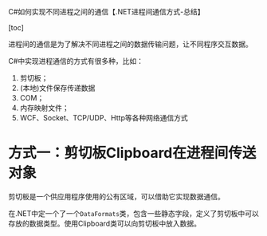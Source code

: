 C#如何实现不同进程之间的通信【.NET进程间通信方式-总结】

[toc]

进程间的通信是为了解决不同进程之间的数据传输问题，让不同程序交互数据。

C#中实现进程通信的方式有很多种，比如：

1. 剪切板；
2. (本地)文件保存传递数据
3. COM；
4. 内存映射文件；
5. WCF、Socket、TCP/UDP、Http等各种网络通信方式

# 方式一：剪切板Clipboard在进程间传送对象

剪切板是一个供应用程序使用的公有区域，可以借助它实现数据通信。

在.NET中定一个了一个`DataFormats`类，包含一些静态字段，定义了剪切板中可以存放的数据类型。使用Clipboard类可以向剪切板中放入数据。